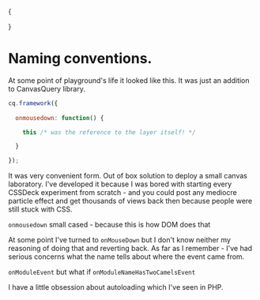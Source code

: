 {

}

# Naming conventions.

At some point of playground's life it looked like this. It was just an addition to CanvasQuery library.

```javascript
cq.framework({
  
  onmousedown: function() {

    this /* was the reference to the layer itself! */

  }

});
```

It was very convenient form. Out of box solution to deploy a small canvas laboratory. I've developed it because I was bored with starting every CSSDeck experiment from scratch - and you could post any mediocre particle effect and get thousands of views back then because people were still stuck with CSS.

`onmousedown` small cased - because this is how DOM does that

At some point I've turned to `onMouseDown` but I don't know neither my reasoning of doing that and reverting back. As far as I remember - I've had serious concerns what the name tells about where the event came from. 

`onModuleEvent` but what if `onModuleNameHasTwoCamelsEvent`

I have a little obsession about autoloading which I've seen in PHP.
